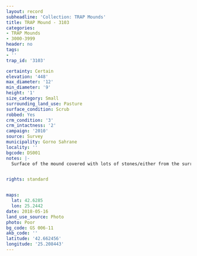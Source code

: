 ```yaml
---
layout: record
subheadline: 'Collection: TRAP Mounds'
title: TRAP Mound - 3103
categories:
- TRAP Mounds
- 3000-3999
header: no
tags:
- ''
trap_id: '3103'

certainty: Certain
elevation: '448'
max_diameter: '12'
min_diameter: '9'
height: '1'
size_category: Small
surrounding_land_use: Pasture
surface_condition: Scrub
robbed: Yes
crm_condition: '3'
crm_intactness: '2'
campaign: '2010'
source: Survey
municipality: Gorno Sahrane
locality: ''
bgcode: DS001
notes: |-
  Surface of the mound covered with lots of stones/either from the surrounding pasture or from the mound.


rights: standard


maps:
  lat: 42.6285
  lon: 25.2442
date: 2018-05-16
land_use_source: Photo
photo: Poor
bg_code: GS 006-11
akb_code: ''
latitude: '42.662456'
longitude: '25.208443'
---
```

